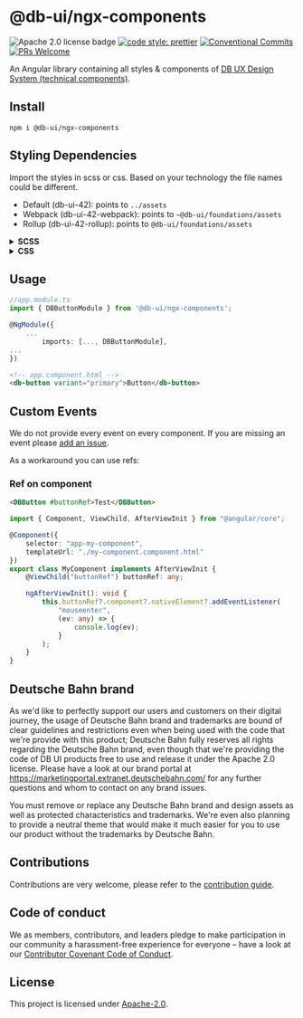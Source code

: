# @db-ui/ngx-components

![Apache 2.0 license badge](https://img.shields.io/badge/License-Apache_2.0-blue.svg)
[![code style: prettier](https://img.shields.io/badge/code_style-prettier-ff69b4.svg?style=flat-square)](https://github.com/prettier/prettier)
[![Conventional Commits](https://img.shields.io/badge/Conventional%20Commits-1.0.0-yellow.svg)](https://conventionalcommits.org)
[![PRs Welcome](https://img.shields.io/badge/PRs-welcome-brightgreen.svg?style=flat-square)](https://makeapullrequest.com)

An Angular library containing all styles & components of [DB UX Design System (technical components)](https://github.com/db-ui/mono).

## Install

`npm i @db-ui/ngx-components`

## Styling Dependencies
Import the styles in scss or css. Based on your technology the file names could be different.

-   Default (db-ui-42): points to `../assets`
-   Webpack (db-ui-42-webpack): points to `~@db-ui/foundations/assets`
-   Rollup (db-ui-42-rollup): points to `@db-ui/foundations/assets`

<details>
  <summary><strong>SCSS</strong></summary>

```scss styles.scss
// styles.scss
@forward "@db-ui/components/build/styles/db-ui-42-webpack";
```

</details>
<details>
  <summary><strong>CSS</strong></summary>

```css styles.css
/* styles.css */
@import "@db-ui/components/build/styles/db-ui-42-webpack";
```

</details>

## Usage

```ts app.module.ts
//app.module.ts
import { DBButtonModule } from '@db-ui/ngx-components';

@NgModule({
	...
		imports: [..., DBButtonModule],
...
})

```

```html app.component.html
<!-- app.component.html -->
<db-button variant="primary">Button</db-button>
```

## Custom Events

We do not provide every event on every component. If you are missing an event please [add an issue](https://github.com/db-ui/mono/issues).

As a workaround you can use refs:

### Ref on component

```html
<DBButton #buttonRef>Test</DBButton>
```

```ts
import { Component, ViewChild, AfterViewInit } from "@angular/core";

@Component({
	selector: "app-my-component",
	templateUrl: "./my-component.component.html"
})
export class MyComponent implements AfterViewInit {
	@ViewChild("buttonRef") buttonRef: any;

	ngAfterViewInit(): void {
		this.buttonRef?.component?.nativeElement?.addEventListener(
			"mouseenter",
			(ev: any) => {
				console.log(ev);
			}
		);
	}
}
```

## Deutsche Bahn brand

As we'd like to perfectly support our users and customers on their digital journey, the usage of Deutsche Bahn brand and trademarks are bound of clear guidelines and restrictions even when being used with the code that we're provide with this product; Deutsche Bahn fully reserves all rights regarding the Deutsche Bahn brand, even though that we're providing the code of DB UI products free to use and release it under the Apache 2.0 license.
Please have a look at our brand portal at <https://marketingportal.extranet.deutschebahn.com/> for any further questions and whom to contact on any brand issues.

You must remove or replace any Deutsche Bahn brand and design assets as well as protected characteristics and trademarks. We're even also planning to provide a neutral theme that would make it much easier for you to use our product without the trademarks by Deutsche Bahn.

## Contributions

Contributions are very welcome, please refer to the [contribution guide](https://github.com/db-ui/mono/blob/main/CONTRIBUTING.md).

## Code of conduct

We as members, contributors, and leaders pledge to make participation in our
community a harassment-free experience for everyone – have a look at our [Contributor Covenant Code of Conduct](https://github.com/db-ui/mono/blob/main/CODE-OF-CONDUCT.md).

## License

This project is licensed under [Apache-2.0](LICENSE).
